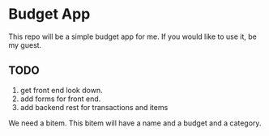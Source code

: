 # Budget App

This repo will be a simple budget app for me. If you would like to use it, be my guest. 

## TODO
1. get front end look down.
2. add forms for front end.
3. add backend rest for transactions and items


We need a bitem.
This bitem will have a name and a budget and a category. 

